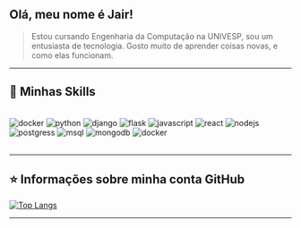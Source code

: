 ## Olá, meu nome é <strong>Jair!</strong>

> Estou cursando Engenharia da Computação na UNIVESP,
sou um entusiasta de tecnologia. Gosto muito de aprender coisas novas,
e como elas funcionam.

----
<script src="https://tryhackme.com/badge/217969"></script>

## 🚀 Minhas Skills
<!--
<div style="display: inline_block"><br>
  <img height="60" src="https://cdn.jsdelivr.net/gh/devicons/devicon/icons/python/python-original.svg" alt="python"/>
  <img height="60" src="https://cdn.jsdelivr.net/gh/devicons/devicon/icons/django/django-plain-wordmark.svg" alt="django"/>
  <img height="60" src="https://cdn.jsdelivr.net/gh/devicons/devicon/icons/flask/flask-original-wordmark.svg" alt="flask"/>
  <img height="60" src="https://cdn.jsdelivr.net/gh/devicons/devicon/icons/javascript/javascript-original.svg" alt="Javascript"/>
  <img height="60" src="https://cdn.jsdelivr.net/gh/devicons/devicon/icons/nodejs/nodejs-original-wordmark.svg" alt="Nodejs"/>
  <img height="60" src="https://cdn.jsdelivr.net/gh/devicons/devicon/icons/react/react-original-wordmark.svg" alt="React"/>
  <img height="60" src="https://cdn.jsdelivr.net/gh/devicons/devicon/icons/docker/docker-original-wordmark.svg" alt="docker"/>
  <img height="60" src="https://cdn.jsdelivr.net/gh/devicons/devicon/icons/mysql/mysql-original-wordmark.svg" alt="MySQL"/>
  <img height="60" src="https://cdn.jsdelivr.net/gh/devicons/devicon/icons/postgresql/postgresql-original-wordmark.svg" alt="PostegreSQL"/>
  <img height="50" src="https://cdn.jsdelivr.net/gh/devicons/devicon/icons/mongodb/mongodb-original-wordmark.svg" alt="MongoDB"/>
<div>
<br>
-->
<div style="display: inline_block"><br>
  <img src="https://img.shields.io/badge/Shell_Script-121011?style=for-the-badge&logo=gnu-bash&logoColor=white" alt="docker"/>
  <img src="https://img.shields.io/badge/Python-FFD43B?style=for-the-badge&logo=python&logoColor=darkgreen" alt="python"/>
  <img src="https://img.shields.io/badge/Django-092E20?style=for-the-badge&logo=django&logoColor=green" alt="django"/>
  <img src="https://img.shields.io/badge/Flask-000000?style=for-the-badge&logo=flask&logoColor=white" alt="flask"/>
  <img src="https://img.shields.io/badge/JavaScript-323330?style=for-the-badge&logo=javascript&logoColor=F7DF1E" alt="javascript"/>
  <img src="https://img.shields.io/badge/React-20232A?style=for-the-badge&logo=react&logoColor=61DAFB" alt="react"/>
  <img src="https://img.shields.io/badge/Node.js-339933?style=for-the-badge&logo=nodedotjs&logoColor=white" alt="nodejs"/>
  <img src="https://img.shields.io/badge/PostgreSQL-316192?style=for-the-badge&logo=postgresql&logoColor=white" alt="postgress"/>
  <img src="https://img.shields.io/badge/MySQL-00000F?style=for-the-badge&logo=mysql&logoColor=white" alt="msql"/>
  <img src="https://img.shields.io/badge/MongoDB-4EA94B?style=for-the-badge&logo=mongodb&logoColor=white" alt="mongodb"/>
  <img src="https://img.shields.io/badge/Docker-2CA5E0?style=for-the-badge&logo=docker&logoColor=white" alt="docker"/>
<div>
<br>

---

## ⭐ Informações sobre minha conta GitHub
<!--![GitHub Stats](https://github-readme-stats.vercel.app/api?username=jmreis&show_icons=true)-->
[![Top Langs](https://github-readme-stats.vercel.app/api/top-langs/?username=jmreis&layout=compact)](https://github.com/jmreis)

---
